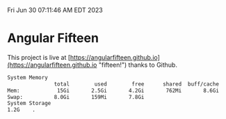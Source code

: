 Fri Jun 30 07:11:46 AM EDT 2023

# Angular Fifteen


This project is live at [https://angularfifteen.github.io](https://angularfifteen.github.io "fifteen!") thanks to Github.

```bash
System Memory
               total        used        free      shared  buff/cache   available
Mem:            15Gi       2.5Gi       4.2Gi       762Mi       8.6Gi        11Gi
Swap:          8.0Gi       159Mi       7.8Gi
System Storage
1.2G	.
```
```bash
